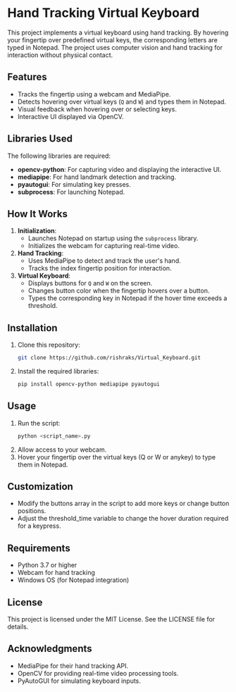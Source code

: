 # Hand Tracking Virtual Keyboard

This project implements a virtual keyboard using hand tracking. By hovering your fingertip over predefined virtual keys, the corresponding letters are typed in Notepad. The project uses computer vision and hand tracking for interaction without physical contact.

## Features

- Tracks the fingertip using a webcam and MediaPipe.
- Detects hovering over virtual keys (`Q` and `W`) and types them in Notepad.
- Visual feedback when hovering over or selecting keys.
- Interactive UI displayed via OpenCV.

## Libraries Used

The following libraries are required:

- **opencv-python**: For capturing video and displaying the interactive UI.
- **mediapipe**: For hand landmark detection and tracking.
- **pyautogui**: For simulating key presses.
- **subprocess**: For launching Notepad.

## How It Works

1. **Initialization**:
   - Launches Notepad on startup using the `subprocess` library.
   - Initializes the webcam for capturing real-time video.
2. **Hand Tracking**:
   - Uses MediaPipe to detect and track the user's hand.
   - Tracks the index fingertip position for interaction.
3. **Virtual Keyboard**:
   - Displays buttons for `Q` and `W` on the screen.
   - Changes button color when the fingertip hovers over a button.
   - Types the corresponding key in Notepad if the hover time exceeds a threshold.

## Installation

1. Clone this repository:
    ```bash
    git clone https://github.com/rishraks/Virtual_Keyboard.git
    ```
2. Install the required libraries:
    ```bash
    pip install opencv-python mediapipe pyautogui
    ```

## Usage

1. Run the script:
    ```bash
    python <script_name>.py
    ```
2. Allow access to your webcam.
3. Hover your fingertip over the virtual keys (Q or W or anykey) to type them in Notepad.

## Customization

- Modify the buttons array in the script to add more keys or change button positions.
- Adjust the threshold_time variable to change the hover duration required for a keypress.

## Requirements

- Python 3.7 or higher
- Webcam for hand tracking
- Windows OS (for Notepad integration)

## License

This project is licensed under the MIT License. See the LICENSE file for details.

## Acknowledgments

- MediaPipe for their hand tracking API.
- OpenCV for providing real-time video processing tools.
- PyAutoGUI for simulating keyboard inputs.

